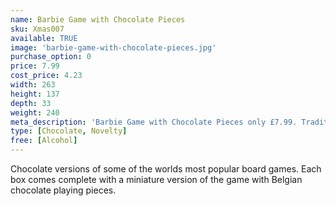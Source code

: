```yaml
---
name: Barbie Game with Chocolate Pieces
sku: Xmas007
available: TRUE
image: 'barbie-game-with-chocolate-pieces.jpg'
purchase_option: 0
price: 7.99
cost_price: 4.23
width: 263
height: 137
depth: 33
weight: 240
meta_description: 'Barbie Game with Chocolate Pieces only £7.99. Traditional sweets and more at Humbugs Confectionery Store. Specialists in satisfying your sweet tooth!'
type: [Chocolate, Novelty]
free: [Alcohol]
---
```

Chocolate versions of some of the worlds most popular board games. Each box comes complete with a miniature version of the game with Belgian chocolate playing pieces.